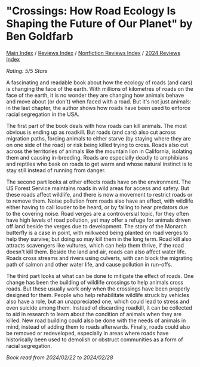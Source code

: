 # "Crossings: How Road Ecology Is Shaping the Future of Our Planet" by Ben Goldfarb

[Main Index](../../../README.md) / [Reviews Index](../../README.md) / [Nonfiction Reviews Index](../README.md) / [2024 Reviews Index](README.md)

*Rating: 5/5 Stars*

A fascinating and readable book about how the ecology of roads (and cars) is changing the face of the earth. With millions of kilometres of roads on the face of the earth, it is no wonder they are changing how animals behave and move about (or don't) when faced with a road. But it's not just animals: in the last chapter, the author shows how roads have been used to enforce racial segregation in the USA.

The first part of the book deals with how roads can kill animals. The most obvious is ending up as roadkill. But roads (and cars) also cut across migration paths, forcing animals to either starve (by staying where they are on one side of the road) or risk being killed trying to cross. Roads also cut across the territories of animals like the mountain lion in California, isolating them and causing in-breeding. Roads are especially deadly to amphibians and reptiles who bask on roads to get warm and whose natural instinct is to stay still instead of running from danger.

The second part looks at other effects roads have on the environment. The US Forest Service maintains roads in wild areas for access and safety. But these roads affect wildlife, and there is now a movement to restrict roads or to remove them. Noise pollution from roads also have an effect, with wildlife either having to call louder to be heard, or by failing to hear predators due to the covering noise. Road verges are a controversial topic, for they often have high levels of road pollution, yet may offer a refuge for animals driven off land beside the verges due to development. The story of the Monarch butterfly is a case in point, with milkweed being planted on road verges to help they survive; but doing so may kill them in the long term. Road kill also attracts scavengers like vultures, which can help them thrive, if the road doesn't kill them. Beside the land and air, roads can also affect water life. Roads cross streams and rivers using culverts, with can block the migrating path of salmon and other water life, and cause pollution in run-offs.

The third part looks at what can be done to mitigate the effect of roads. One change has been the building of wildlife crossings to help animals cross roads. But these usually work only when the crossings have been properly designed for them. People who help rehabilitate wildlife struck by vehicles also have a role, but an unappreciated one, which could lead to stress and even suicide among them. Instead of discarding roadkill, it can be collected to aid in research to learn about the condition of animals when they are killed. New road building could also be done with the needs of animals in mind, instead of adding them to roads afterwards. Finally, roads could also be removed or redeveloped, especially in areas where roads have historically been used to demolish or obstruct communities as a form of racial segregation.

*Book read from 2024/02/22 to 2024/02/28*
